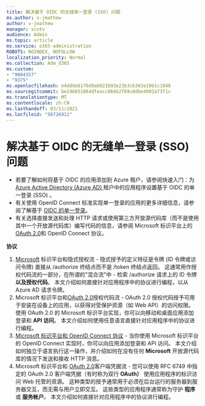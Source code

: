 ```yaml
---
title: 解决基于 OIDC 的无缝单一登录 (SSO) 问题
ms.author: v-jmathew
author: v-jmathew
manager: scotv
audience: Admin
ms.topic: article
ms.service: o365-administration
ROBOTS: NOINDEX, NOFOLLOW
localization_priority: Normal
ms.collection: Adm_O365
ms.custom:
- "9004357"
- "9375"
ms.openlocfilehash: e4ddde6176d9ab021b93e23b3cb363e10b1c1048
ms.sourcegitcommit: be246651064dfeacc866b2f69c0dbe4002a73f1c
ms.translationtype: MT
ms.contentlocale: zh-CN
ms.lasthandoff: 03/11/2021
ms.locfileid: "50726912"
---
```

# <a name="troubleshoot-oidc-based-seamless-single-sign-on-sso-issues"></a>解决基于 OIDC 的无缝单一登录 (SSO) 问题

- 若要了解如何将基于 OIDC 的应用添加到 Azure 租户，请参阅快速入门：为 [Azure Active Directory (Azure AD) ](https://docs.microsoft.com/azure/active-directory/manage-apps/add-application-portal-setup-oidc-sso)租户中的应用程序设置基于 OIDC 的单一登录 (SSO) 。
- 有关使用 OpenID Connect 标准实现单一登录的应用的更多详细信息，请参阅了解基于 [OIDC 的单一登录](https://docs.microsoft.com/azure/active-directory/manage-apps/configure-oidc-single-sign-on)。
- 有关选择直接发送和处理 HTTP 请求或使用第三方开放源代码库（而不是使用其中一个开放源代码库）编写代码的信息，请参阅 Microsoft 标识平台上的 [OAuth 2.0](https://docs.microsoft.com/azure/active-directory/develop/active-directory-v2-protocols)和 OpenID Connect 协议。

**协议**

1. [Microsoft](https://docs.microsoft.com/azure/active-directory/develop/v2-oauth2-implicit-grant-flow) 标识平台和隐式授权流 - 隐式授予的定义特征是令牌 (ID 令牌或访问令牌) 直接从 /authorize 终结点而不是 /token 终结点返回。 这通常用作授权代码流的一部分，在所谓的"混合流"中 - 检索 /authorize 请求上的 ID 令牌 **以及授权代码**。 本文介绍如何直接针对应用程序中的协议进行编程，以从 Azure AD 请求令牌。
2. Microsoft 标识平台和[OAuth 2.0](https://docs.microsoft.com/azure/active-directory/develop/v2-oauth2-auth-code-flow)授权代码流 - OAuth 2.0 授权代码授予可用于安装在设备上的应用，以获得对受保护资源（如 Web API）的访问权限。 使用 OAuth 2.0 的 Microsoft 标识平台实现，你可以向移动和桌面应用添加登录和 **API 访问**。 本文介绍如何使用任意语言直接针对应用程序中的协议进行编程。
3. [Microsoft 标识平台和 OpenID Connect 协议](https://docs.microsoft.com/azure/active-directory/develop/v2-protocols-oidc) - 当你使用 Microsoft 标识平台的 OpenID Connect 实现时，你可以向应用添加登录和 API 访问。 本文介绍如何独立于语言执行这一操作，并介绍如何在没有任何 **Microsoft** 开放源代码库的情况下发送和接收 HTTP 消息。
4. Microsoft 标识平台和 [OAuth 2.0](https://docs.microsoft.com/azure/active-directory/develop/v2-oauth2-client-creds-grant-flow)客户端凭据流 - 您可以使用 RFC 6749 中指定的 OAuth 2.0 客户端凭据（有时称为双行 **OAuth）** 使用应用程序的标识访问 Web 托管的资源。 这种类型的授予通常用于必须在后台运行的服务器到服务器交互，而无需与用户立即交互。 这些类型的应用程序通常称为守护 **程序** 或 **服务帐户**。 本文介绍如何直接针对应用程序中的协议进行编程。
